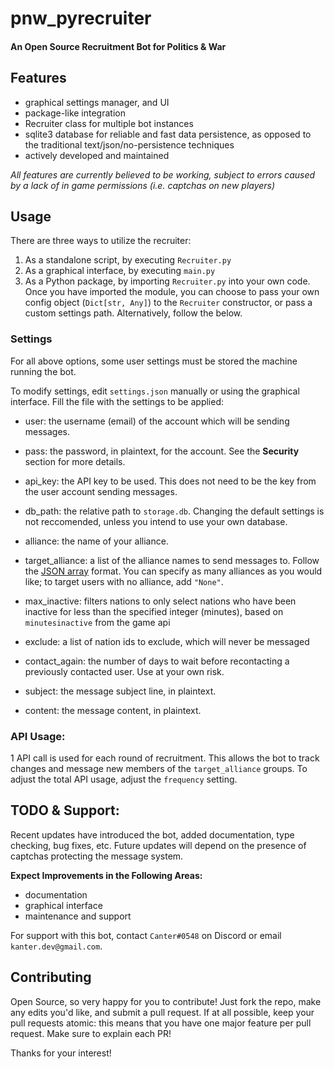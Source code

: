 # pnw_pyrecruiter
#### An Open Source Recruitment Bot for Politics & War

## Features
- graphical settings manager, and UI
- package-like integration
- Recruiter class for multiple bot instances
- sqlite3 database for reliable and fast data persistence, as opposed to the traditional text/json/no-persistence techniques
- actively developed and maintained

*All features are currently believed to be working, subject to errors caused by a lack of in game permissions (i.e. captchas on new players)*

## Usage
There are three ways to utilize the recruiter:
1. As a standalone script, by executing `Recruiter.py`
2. As a graphical interface, by executing `main.py`
3. As a Python package, by importing `Recruiter.py` into your own code. Once you have imported the module, you can choose to pass your own config object (`Dict[str, Any]`) to the `Recruiter` constructor, or pass a custom settings path. Alternatively, follow the below.

### Settings
For all above options, some user settings must be stored the machine running the bot.

To modify settings, edit `settings.json` manually or using the graphical interface. Fill the file with the settings to be applied:
- user: the username (email) of the account which will be sending messages.
- pass: the password, in plaintext, for the account. See the **Security** section for more details.
- api_key: the API key to be used. This does not need to be the key from the user account sending messages.
- db_path: the relative path to `storage.db`. Changing the default settings is not reccomended, unless you intend to use your own database.

- alliance: the name of your alliance.
- target_alliance: a list of the alliance names to send messages to. Follow the [JSON array](https://www.w3schools.com/js/js_json_arrays.asp) format. You can specify as many alliances as you would like; to target users with no alliance, add `"None"`.
- max_inactive: filters nations to only select nations who have been inactive for less than the specified integer (minutes), based on `minutesinactive` from the game api
- exclude: a list of nation ids to exclude, which will never be messaged
- contact_again: the number of days to wait before recontacting a previously contacted user. Use at your own risk.

- subject: the message subject line, in plaintext.
- content: the message content, in plaintext.

### API Usage:
1 API call is used for each round of recruitment. This allows the bot to track changes and message new members of the `target_alliance` groups. To adjust the total API usage, adjust the `frequency` setting.


## TODO & Support:
Recent updates have introduced the bot, added documentation, type checking, bug fixes, etc.
Future updates will depend on the presence of captchas protecting the message system.

__Expect Improvements in the Following Areas:__
- documentation
- graphical interface
- maintenance and support

For support with this bot, contact `Canter#0548` on Discord or email `kanter.dev@gmail.com`.

## Contributing
Open Source, so very happy for you to contribute! Just fork the repo, make any edits you'd like, and submit a pull request. If at all possible, keep your pull requests atomic: this means that you have one major feature per pull request. Make sure to explain each PR!

Thanks for your interest!
